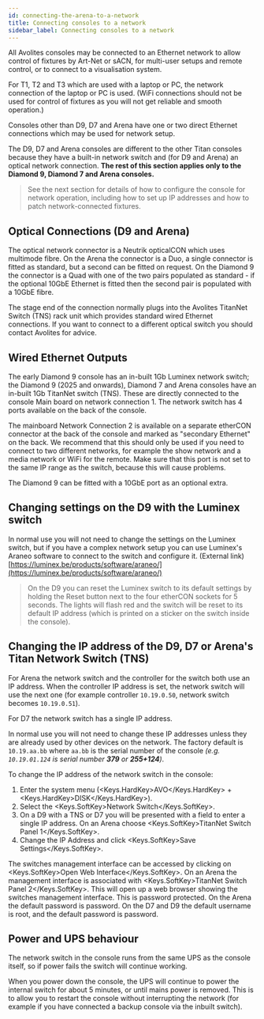 ```yaml
---
id: connecting-the-arena-to-a-network
title: Connecting consoles to a network
sidebar_label: Connecting consoles to a network
---
```


All Avolites consoles may be connected to an Ethernet network to allow control of fixtures by Art-Net or sACN, for multi-user setups and remote control, or to connect to a visualisation system.

For T1, T2 and T3 which are used with a laptop or PC, the network connection of the laptop or PC is used. (WiFi connections should not be used for control
of fixtures as you will not get reliable and smooth operation.)

Consoles other than D9, D7 and Arena have one or two direct Ethernet connections which may be used for network setup.

The D9, D7 and Arena consoles are different to the other Titan consoles because they
have a built-in network switch and (for D9 and Arena) an optical network connection.  **The rest of this section applies only to the Diamond 9, Diamond 7 and 
Arena consoles.**

> See the next section for details of how to configure the console for network operation, including how to set up IP addresses and how to patch network-connected fixtures.

## Optical Connections (D9 and Arena)

The optical network connector is a Neutrik opticalCON which uses
multimode fibre. On the Arena the connector is a Duo, a single connector is fitted as standard, but a second
can be fitted on request. On the Diamond 9 the connector is a Quad with one of the two pairs populated as standard - if the
optional 10GbE Ethernet is fitted then the second pair is populated with a 10GbE fibre.

The stage end of the connection normally plugs
into the Avolites TitanNet Switch (TNS) rack unit which provides
standard wired Ethernet connections. If you want to connect to a
different optical switch you should contact Avolites for advice.

## Wired Ethernet Outputs

The early Diamond 9 console has an in-built 1Gb Luminex network switch; the 
Diamond 9 (2025 and onwards), Diamond 7 and Arena consoles have an in-built 1Gb TitanNet switch (TNS). These are
directly connected to the console Main board on network connection 1.
The network switch has 4 ports available on the back of the console.

The mainboard Network Connection 2 is available on a separate etherCON
connector at the back of the console and marked as "secondary Ethernet"
on the back. We recommend that this should only be used if you need to
connect to two different networks, for example the show network and a
media network or WiFi for the remote. Make sure that this port is not set to the same
IP range as the switch, because this will cause problems.

The Diamond 9 can be fitted with a 10GbE port as an optional extra.

## Changing settings on the D9 with the Luminex switch

In normal use you will not need to change the settings on the Luminex switch, but if you have a complex network
setup you can use Luminex's Araneo software to connect to the switch and configure it. 
(External link)
[https://luminex.be/products/software/araneo/](https://luminex.be/products/software/araneo/)

>  On the D9 you can reset the Luminex switch to its default settings by holding the Reset button next
to the four etherCON sockets for 5 seconds. The lights will flash red and the switch will be
reset to its default IP address (which is printed on a sticker on the switch inside the console).

## Changing the IP address of the D9, D7 or Arena's Titan Network Switch (TNS)

For Arena the network switch and the controller for the switch both use an IP
address. When the controller IP address is set, the network switch will
use the next one (for example controller `10.19.0.50`, network switch
becomes `10.19.0.51`). 

For D7 the network switch has a single IP address.

In normal use you will not need to change these IP addresses 
unless they are already used by other devices on the network. The factory default is
`10.19.aa.bb` where `aa.bb` is the serial number of the console *(e.g. `10.19.01.124` is
serial number **379** or **255+124**)*.

To change the IP address of the network switch in the console:

1. Enter the system menu (<Keys.HardKey>AVO</Keys.HardKey> + <Keys.HardKey>DISK</Keys.HardKey>).
2. Select the <Keys.SoftKey>Network Switch</Keys.SoftKey>.
3. On a D9 with a TNS or D7 you will be presented with a field to enter a single IP address. On an Arena choose <Keys.SoftKey>TitanNet Switch Panel 1</Keys.SoftKey>.
4. Change the IP Address and click <Keys.SoftKey>Save Settings</Keys.SoftKey>.

The switches management interface can be accessed by clicking on <Keys.SoftKey>Open Web Interface</Keys.SoftKey>. On an Arena the management interface is associated with <Keys.SoftKey>TitanNet Switch Panel 2</Keys.SoftKey>. This will open up a web browser showing the switches management interface. This is password protected. On the Arena the default password is password. On the D7 and D9 the default username is root, and the default password is password.


## Power and UPS behaviour 

The network switch in the console runs from the same UPS as the console
itself, so if power fails the switch will continue working.

When you power down the console, the UPS will continue to power the
internal switch for about 5 minutes, or until mains power is removed. This is to allow you to restart the
console without interrupting the network (for example if you have
connected a backup console via the inbuilt switch).



